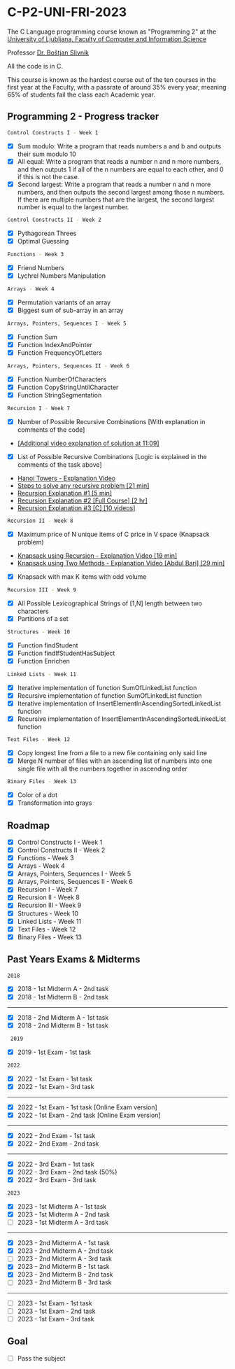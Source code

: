 # C-P2-UNI-FRI-2023
The C Language programming course known as "Programming 2" at the [University of Ljubljana, Faculty of Computer and Information Science](https://www.fri.uni-lj.si/en)

Professor [Dr. Boštjan Slivnik](https://www.fri.uni-lj.si/sl/o-fakulteti/osebje/bostjan-slivnik "Boštjan Slivnik")

All the code is in C.

This course is known as the hardest course out of the ten courses in the first year at the Faculty, with a passrate of around 35% every year, meaning 65% of students fail the class each Academic year.

<!-- GETTING STARTED -->
## Programming 2 - Progress tracker

```sh
Control Constructs I - Week 1 
```
- [x] Sum modulo: Write a program that reads numbers a and b and outputs their sum modulo 10
- [x] All equal: Write a program that reads a number n and n more numbers, and then outputs 1 if all of the n numbers are equal to each other, and 0 if this is not the case.
- [x] Second largest: Write a program that reads a number n and n more numbers, and then outputs the second largest among those n numbers. If there are multiple numbers that are the largest, the second largest number is equal to the largest number.

 ```sh
 Control Constructs II - Week 2 
 ```
- [x] Pythagorean Threes
- [x] Optimal Guessing
 ```sh
 Functions - Week 3
 ```
- [x] Friend Numbers
- [x] Lychrel Numbers Manipulation
 ```sh
 Arrays - Week 4
 ```
- [x] Permutation variants of an array
- [x] Biggest sum of sub-array in an array

 ```sh
 Arrays, Pointers, Sequences I - Week 5
 ```
- [x] Function Sum
- [x] Function IndexAndPointer
- [x] Function FrequencyOfLetters

 ```sh
 Arrays, Pointers, Sequences II - Week 6
 ```
- [x] Function NumberOfCharacters
- [x] Function CopyStringUntilCharacter
- [x] Function StringSegmentation

 ```sh
 Recursion I - Week 7
 ```
- [x] Number of Possible Recursive Combinations [With explanation in comments of the code] 
- [[Additional video explanation of solution at 11:09]](https://www.youtube.com/watch?v=ngCos392W4w)
- [x] List of Possible Recursive Combinations [Logic is explained in the comments of the task above]
- [Hanoi Towers - Explanation Video](https://www.youtube.com/watch?v=YstLjLCGmgg)
- [Steps to solve any recursive problem [21 min]](https://www.youtube.com/watch?v=ngCos392W4w)
- [Recursion Explanation #1 [5 min]](https://www.youtube.com/watch?v=ivl5-snqul8)
- [Recursion Explanation #2 [Full Course] [2 hr]](https://www.youtube.com/watch?v=IJDJ0kBx2LM)
- [Recursion Explanation #3 [C] [10 videos]](https://www.youtube.com/watch?v=kepBmgvWNDw&list=PLBlnK6fEyqRjTO_UNGKuaaoxEqvSF0t5h)


 ```sh
 Recursion II - Week 8
 ```
- [x] Maximum price of N unique items of C price in V space (Knapsack problem)
- [Knapsack using Recursion - Explanation Video [19 min]](https://www.youtube.com/watch?v=mGfK-j9gAQA&t=0s)
- [Knapsack using Two Methods - Explanation Video [Abdul Bari] [29 min]](https://www.youtube.com/watch?v=nLmhmB6NzcM)
- [x] Knapsack with max K items with odd volume

 ```sh
 Recursion III - Week 9
 ```
- [x] All Possible Lexicographical Strings of [1,N] length between two characters
- [x] Partitions of a set

 ```sh
 Structures - Week 10
 ```
- [x] Function findStudent 
- [x] Function findIfStudentHasSubject
- [x] Function Enrichen

 ```sh
 Linked Lists - Week 11
 ```
- [x] Iterative implementation of function SumOfLinkedList function
- [x] Recursive implementation of function SumOfLinkedList function
- [x] Iterative implementation of InsertElementInAscendingSortedLinkedList function
- [x] Recursive implementation of InsertElementInAscendingSortedLinkedList function

 ```sh
 Text Files - Week 12
 ```
- [x] Copy longest line from a file to a new file containing only said line
- [x] Merge N number of files with an ascending list of numbers into one single file with all the numbers together in ascending order 

 ```sh
 Binary Files - Week 13
 ```
- [x] Color of a dot
- [x] Transformation into grays

<!-- The C Language - Progress roadmap -->
## Roadmap

- [x] Control Constructs I - Week 1 
- [x] Control Constructs II - Week 2 
- [x] Functions - Week 3
- [x] Arrays - Week 4
- [x] Arrays, Pointers, Sequences I - Week 5
- [x] Arrays, Pointers, Sequences II - Week 6
- [x] Recursion I - Week 7
- [x] Recursion II - Week 8
- [x] Recursion III - Week 9
- [x] Structures - Week 10
- [x] Linked Lists - Week 11
- [x] Text Files - Week 12
- [x] Binary Files - Week 13
<!-- The C Language - Progress roadmap -->
## Past Years Exams & Midterms
 ```sh
 2018
 ```
- [x] 2018 - 1st Midterm A - 2nd task 
- [x] 2018 - 1st Midterm B - 2nd task
- -------------------------------
- [x] 2018 - 2nd Midterm A - 1st task 
- [x] 2018 - 2nd Midterm B - 1st task
```sh
 2019
 ```
- [x] 2019 - 1st Exam - 1st task 

 ```sh
 2022
 ```
- [x] 2022 - 1st Exam - 1st task 
- [x] 2022 - 1st Exam - 3rd task 
- -------------------------------
- [x] 2022 - 1st Exam - 1st task [Online Exam version]
- [x] 2022 - 1st Exam - 2nd task [Online Exam version]
- -------------------------------
- [x] 2022 - 2nd Exam - 1st task 
- [x] 2022 - 2nd Exam - 2nd task 
- -------------------------------
- [x] 2022 - 3rd Exam - 1st task 
- [x] 2022 - 3rd Exam - 2nd task (50%)
- [x] 2022 - 3rd Exam - 3rd task 
 ```sh
 2023
 ```
- [x] 2023 - 1st Midterm A - 1st task 
- [x] 2023 - 1st Midterm A - 2nd task 
- [ ] 2023 - 1st Midterm A - 3rd task 
- -------------------------------
- [x] 2023 - 2nd Midterm A - 1st task 
- [x] 2023 - 2nd Midterm A - 2nd task 
- [ ] 2023 - 2nd Midterm A - 3rd task 
- [x] 2023 - 2nd Midterm B - 1st task 
- [x] 2023 - 2nd Midterm B - 2nd task 
- [ ] 2023 - 2nd Midterm B - 3rd task 
- -------------------------------
- [ ] 2023 - 1st Exam - 1st task 
- [ ] 2023 - 1st Exam - 2nd task 
- [ ] 2023 - 1st Exam - 3rd task 
## Goal
- [ ] Pass the subject

